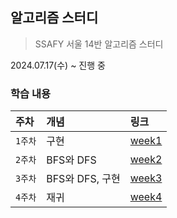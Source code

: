 ## 알고리즘 스터디
> SSAFY 서울 14반 알고리즘 스터디 

2024.07.17(수) ~ 진행 중

### 학습 내용
| 주차  | 개념           | 링크                        |
|:----|:-------------|:--------------------------|
| `1주차` | 구현           | [week1](./week1/week1.md) |
| `2주차` | BFS와 DFS     | [week2](./week2/week2.md) |
| `3주차` | BFS와 DFS, 구현 | [week3](./week3/week3.md) |
| `4주차` | 재귀           | [week4](./week4/week4.md) |